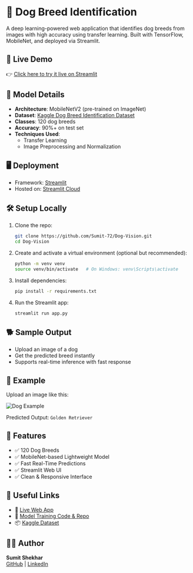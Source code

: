 # 🐶 Dog Breed Identification

A deep learning-powered web application that identifies dog breeds from images with high accuracy using transfer learning. Built with TensorFlow, MobileNet, and deployed via Streamlit.

## 🚀 Live Demo

👉 [Click here to try it live on Streamlit](https://dog-vision72.streamlit.app/)


## 🧠 Model Details

- **Architecture**: MobileNetV2 (pre-trained on ImageNet)
- **Dataset**: [Kaggle Dog Breed Identification Dataset](https://www.kaggle.com/c/dog-breed-identification)
- **Classes**: 120 dog breeds
- **Accuracy**: 90%+ on test set
- **Techniques Used**:
  - Transfer Learning
  - Image Preprocessing and Normalization

## 🖥️ Deployment

- Framework: [Streamlit](https://streamlit.io/)
- Hosted on: [Streamlit Cloud](https://dog-vision72.streamlit.app/)

## 🛠️ Setup Locally

1. Clone the repo:

   ```bash
   git clone https://github.com/Sumit-72/Dog-Vision.git
   cd Dog-Vision
   ```

2. Create and activate a virtual environment (optional but recommended):

   ```bash
   python -m venv venv
   source venv/bin/activate   # On Windows: venv\Scripts\activate
   ```

3. Install dependencies:

   ```bash
   pip install -r requirements.txt
   ```

4. Run the Streamlit app:

   ```bash
   streamlit run app.py
   ```

## 🐕 Sample Output

- Upload an image of a dog
- Get the predicted breed instantly
- Supports real-time inference with fast response

## 📸 Example

Upload an image like this:

![Dog Example](https://upload.wikimedia.org/wikipedia/commons/b/bd/Golden_Retriever_Dukedestiny01_drvd.jpg)

Predicted Output: `Golden Retriever`

## 📌 Features

- ✅ 120 Dog Breeds
- ✅ MobileNet-based Lightweight Model
- ✅ Fast Real-Time Predictions
- ✅ Streamlit Web UI
- ✅ Clean & Responsive Interface

## 📎 Useful Links

- 🔗 [Live Web App](https://dog-vision72.streamlit.app/)
- 🧠 [Model Training Code & Repo](https://github.com/Sumit-72/Dog-Vision)
- 📦 [Kaggle Dataset](https://www.kaggle.com/c/dog-breed-identification)

## 👨‍💻 Author

**Sumit Shekhar**  
[GitHub](https://github.com/Sumit-72) | [LinkedIn](https://www.linkedin.com/in/sumit-shekhar72)
